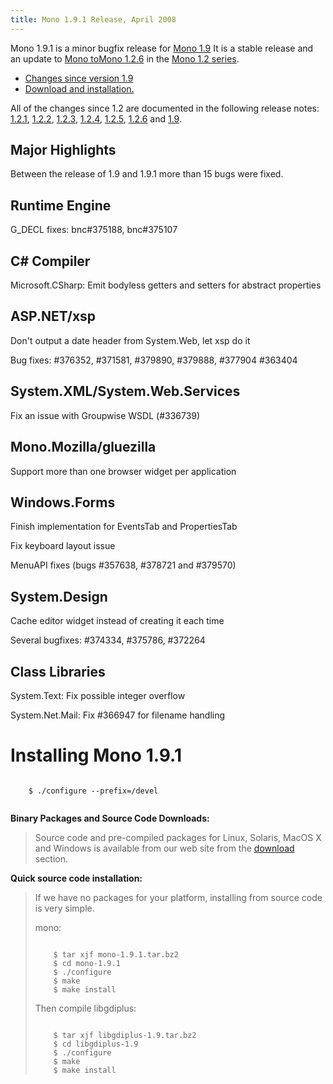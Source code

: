 ```yaml
---
title: Mono 1.9.1 Release, April 2008
---
```


Mono 1.9.1 is a minor bugfix release for [Mono 1.9](http://www.go-mono.com/archive/1.9) It is a stable release and an update to [Mono to](http://www.go-mono.com/archive/1.2.6)[Mono 1.2.6](http://www.go-mono.com/archive/1.2.6) in the [Mono 1.2 series](http://www.go-mono.com/archive/1.2).

-   [Changes since version 1.9](#changes)
-   [Download and installation.](#install)

All of the changes since 1.2 are documented in the following release notes: [1.2.1](http://www.go-mono.com/archive/1.2.1), [1.2.2](http://www.go-mono.com/archive/1.2.2), [1.2.3](http://www.go-mono.com/archive/1.2.3), [1.2.4](http://www.go-mono.com/archive/1.2.4), [1.2.5](http://www.go-mono.com/archive/1.2.5), [1.2.6](http://www.go-mono.com/archive/1.2.6) and [1.9](http://www.go-mono.com/archive/1.9).

Major Highlights
----------------

Between the release of 1.9 and 1.9.1 more than 15 bugs were fixed.

Runtime Engine
--------------

G\_DECL fixes: bnc\#375188, bnc\#375107

C\# Compiler
------------

Microsoft.CSharp: Emit bodyless getters and setters for abstract properties

ASP.NET/xsp
-----------

Don't output a date header from System.Web, let xsp do it

Bug fixes: \#376352, \#371581, \#379890, \#379888, \#377904 \#363404

System.XML/System.Web.Services
------------------------------

Fix an issue with Groupwise WSDL (\#336739)

Mono.Mozilla/gluezilla
----------------------

Support more than one browser widget per application

Windows.Forms
-------------

Finish implementation for EventsTab and PropertiesTab

Fix keyboard layout issue

MenuAPI fixes (bugs \#357638, \#378721 and \#379570)

System.Design
-------------

Cache editor widget instead of creating it each time

Several bugfixes: \#374334, \#375786, \#372264

Class Libraries
---------------

System.Text: Fix possible integer overflow

System.Net.Mail: Fix \#366947 for filename handling

Installing Mono 1.9.1
=====================

``` shell
    
    $ ./configure --prefix=/devel
    
```

**Binary Packages and Source Code Downloads:**

> Source code and pre-compiled packages for Linux, Solaris, MacOS X and Windows is available from our web site from the [download](/Downloads) section.

**Quick source code installation:**

> If we have no packages for your platform, installing from source code is very simple.
>
> mono:
>
> ``` shell
>     
>     $ tar xjf mono-1.9.1.tar.bz2
>     $ cd mono-1.9.1
>     $ ./configure
>     $ make
>     $ make install
> ```
>
> Then compile libgdiplus:
>
> ``` shell
>     
>     $ tar xjf libgdiplus-1.9.tar.bz2
>     $ cd libgdiplus-1.9
>     $ ./configure
>     $ make
>     $ make install
> ```
